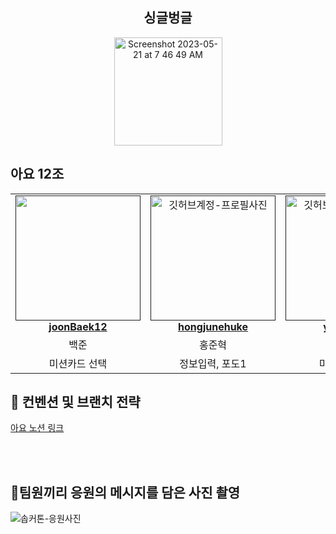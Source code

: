 <div align="center">

<h2> 싱글벙글 </h2>

<img width="173" alt="Screenshot 2023-05-21 at 7 46 49 AM" src="https://github.com/32th-SOPKATON/iOS/assets/97212841/3f77af6d-b41f-4175-b731-c89c0ef183b4">

</div>

<h2> 아요 12조 </h2>

<table align="center">
    <tr align="center">
        <td style="min-width: 150px;">
            <a href="">
              <img src="https://github.com/32th-SOPKATON/iOS/assets/97212841/230daeb7-af92-4b35-b5c2-67028258f869" width="200" alt="">
              <br />
              <b> joonBaek12 </b>
            </a>
        </td>
      <td style="min-width: 150px;">
            <a href="">
              <img src="https://github.com/32th-SOPKATON/iOS/assets/97212841/0ec66f6e-6f5b-4d73-8dd8-43124dbe9ebc" width="200" alt="깃허브계정-프로필사진">
              <br />
              <b>hongjunehuke</b>
            </a>
        </td>
      <td style="min-width: 150px;">
            <a href="">
              <img src="https://github.com/32th-SOPKATON/iOS/assets/97212841/a324dcc7-185e-4012-bd10-523d24cc4757" width="200" alt="깃허브계정-프로필사진">
              <br />
              <b>yeahh315</b>
            </a>
        </td>
      <td style="min-width: 150px;">
            <a href="">
              <img src="https://github.com/32th-SOPKATON/iOS/assets/97212841/1b814789-cd1d-4a34-a1b4-4d53144c6b64" width="200" alt="깃허브계정-프로필사진">
              <br />
              <b>hyj422</b>
            </a>
        </td>
    </tr>
    <tr align="center">
        <td>
            백준 <br/>
      </td>
       <td>
            홍준혁 <br/>
      </td>
       <td>
            김다예 <br/>
      </td>
       <td>
            홍유정 <br/>
      </td>
    </tr>
    <tr align="center">
        <td>
            미션카드 선택 <br/>
      </td>
       <td>
            정보입력, 포도1 <br/>
      </td>
       <td>
            미션카드 수행 <br/>
      </td>
       <td>
            지난기록 <br/>
      </td>
    </tr>
</table>

<h2>  📄 컨벤션 및 브랜치 전략 </h2>


<a href="" />

[아요 노션 링크](https://www.notion.so/eab1ffafd11d4cd09d42c1b4318b05d9?pvs=4](https://gaudy-plastic-5a2.notion.site/eab1ffafd11d4cd09d42c1b4318b05d9))

<br/>

<br/>



<h2> 📸팀원끼리 응원의 메시지를 담은 사진 촬영</h2>
<img src="https://github.com/32th-SOPKATON/iOS/assets/97212841/8f4c00ac-c926-42ce-aea9-a1e621bbf537)" alt="솝커톤-응원사진" />

